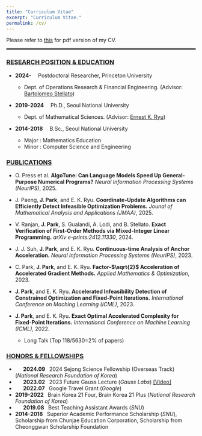 ```yaml
---
title: "Curriculum Vitae"
excerpt: "Curriculum Vitae."
permalink: /cv/
---
```


Please refer to [this](https://drive.google.com/file/d/1TYe4N_DBpBrdxRI-CwyrBQ8egz-caqMF/view?usp=sharing) for pdf version of my CV.

<hr style="border: none; border-top: 2px solid #000; margin: 5px 0;">

### <u>RESEARCH POSITION & EDUCATION</u>

- **2024-&emsp;** Postdoctoral Researcher, Princeton University
  - Dept. of Operations Research & Financial Engineering. (Advisor: [Bartolomeo Stellato](https://stellato.io/))

- **2019-2024&emsp;** Ph.D., Seoul National University
  - Dept. of Mathematical Sciences. (Advisor: [Ernest K. Ryu](http://ernestryu.com))

- **2014-2018&emsp;** B.Sc., Seoul National University
  - Major : Mathematics Education
  - Minor : Computer Science and Engineering


### <u>PUBLICATIONS</u>

- O. Press et al.
**AlgoTune: Can Language Models Speed Up General-Purpose Numerical Programs?**
*Neural Information Processing Systems (NeurIPS)*, 2025.

- J. Paeng, **J. Park**, and E. K. Ryu.
**Coordinate-Update Algorithms can Efficiently Detect Infeasible Optimization Problems.**
*Jounal of Mathematical Analysis and Applications (JMAA)*, 2025.

- V. Ranjan, **J. Park**, S. Gualandi, A. Lodi, and B. Stellato.
**Exact Verification of First-Order Methods via Mixed-Integer Linear Programming.**
*arXiv e-prints:2412.11330*, 2024.

- J. J. Suh, **J. Park**, and E. K. Ryu.
**Continuous-time Analysis of Anchor Acceleration.**
*Neural Information Processing Systems (NeurIPS)*, 2023.

- C. Park, **J. Park**, and E. K. Ryu.
**Factor-$\sqrt{2}$ Acceleration of Accelerated Gradient Methods.**
*Applied Mathematics & Optimization*, 2023.

- **J. Park**, and E. K. Ryu.
**Accelerated Infeasibility Detection of Constrained Optimization and Fixed-Point Iterations.**
*International Conference on Maching Learning (ICML)*, 2023.

- **J. Park**, and E. K. Ryu.
**Exact Optimal Accelerated Complexity for Fixed-Point Iterations.**
*International Conference on Machine Learning (ICML)*, 2022.
  - Long Talk (Top 118/5630=2% of papers)
  

### <u>HONORS & FELLOWSHIPS</u>

- **&emsp;&ensp;2024.09&ensp;** 2024 Sejong Science Fellowship (Overseas Track) (*National Research Foundation of Korea*)
- **&emsp;&ensp;2023.02&ensp;** 2023 Future Gauss Lecture (*Gauss Labs*) [[Video]](https://www.youtube.com/watch?v=INbfDsWhq8M)
- **&emsp;&ensp;2022.07&ensp;** Google Travel Grant (*Google*)
- **2019-2022&ensp;** Brain Korea 21 Four, Brain Korea 21 Plus (*National Research Foundation of Korea*)
- **&emsp;&ensp;2019.08&ensp;** Best Teaching Assistant Awards (*SNU*)
- **2014-2018&ensp;** Superior Academic Performance Scholarship (*SNU*), Scholarship from Chunjae Education Corporation, Scholarship from Cheonggwan Scholarship Foundation

